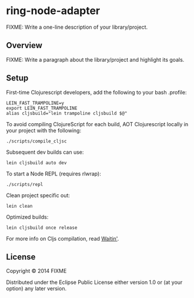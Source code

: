 # ring-node-adapter

FIXME: Write a one-line description of your library/project.

## Overview

FIXME: Write a paragraph about the library/project and highlight its goals.

## Setup

First-time Clojurescript developers, add the following to your bash .profile:

    LEIN_FAST_TRAMPOLINE=y
    export LEIN_FAST_TRAMPOLINE
    alias cljsbuild="lein trampoline cljsbuild $@"

To avoid compiling ClojureScript for each build, AOT Clojurescript locally in your project with the following:

    ./scripts/compile_cljsc

Subsequent dev builds can use:

    lein cljsbuild auto dev

To start a Node REPL (requires rlwrap):

    ./scripts/repl

Clean project specific out:

    lein clean
     
Optimized builds:

    lein cljsbuild once release     

For more info on Cljs compilation, read [Waitin'](http://swannodette.github.io/2014/12/22/waitin/).

## License

Copyright © 2014 FIXME

Distributed under the Eclipse Public License either version 1.0 or (at your option) any later version.
